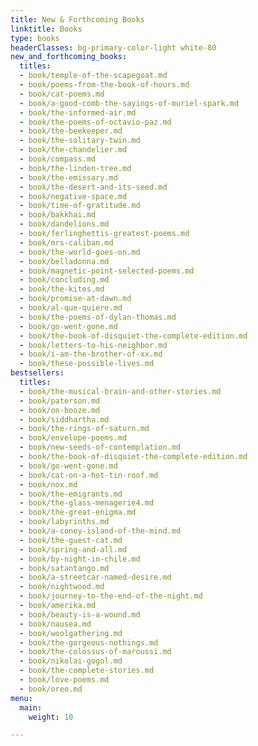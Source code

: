 ```yaml
---
title: New & Forthcoming Books
linktitle: Books
type: books
headerClasses: bg-primary-color-light white-80
new_and_forthcoming_books:
  titles:
  - book/temple-of-the-scapegoat.md
  - book/poems-from-the-book-of-hours.md
  - book/cat-poems.md
  - book/a-good-comb-the-sayings-of-muriel-spark.md
  - book/the-informed-air.md
  - book/the-poems-of-octavio-paz.md
  - book/the-beekeeper.md
  - book/the-solitary-twin.md
  - book/the-chandelier.md
  - book/compass.md
  - book/the-linden-tree.md
  - book/the-emissary.md
  - book/the-desert-and-its-seed.md
  - book/negative-space.md
  - book/time-of-gratitude.md
  - book/bakkhai.md
  - book/dandelions.md
  - book/ferlinghettis-greatest-poems.md
  - book/mrs-caliban.md
  - book/the-world-goes-on.md
  - book/belladonna.md
  - book/magnetic-point-selected-poems.md
  - book/concluding.md
  - book/the-kites.md
  - book/promise-at-dawn.md
  - book/al-que-quiere.md
  - book/the-poems-of-dylan-thomas.md
  - book/go-went-gone.md
  - book/the-book-of-disquiet-the-complete-edition.md
  - book/letters-to-his-neighbor.md
  - book/i-am-the-brother-of-xx.md
  - book/these-possible-lives.md
bestsellers:
  titles:
  - book/the-musical-brain-and-other-stories.md
  - book/paterson.md
  - book/on-booze.md
  - book/siddhartha.md
  - book/the-rings-of-saturn.md
  - book/envelope-poems.md
  - book/new-seeds-of-contemplation.md
  - book/the-book-of-disquiet-the-complete-edition.md
  - book/go-went-gone.md
  - book/cat-on-a-hot-tin-roof.md
  - book/nox.md
  - book/the-emigrants.md
  - book/the-glass-menagerie4.md
  - book/the-great-enigma.md
  - book/labyrinths.md
  - book/a-coney-island-of-the-mind.md
  - book/the-guest-cat.md
  - book/spring-and-all.md
  - book/by-night-in-chile.md
  - book/satantango.md
  - book/a-streetcar-named-desire.md
  - book/nightwood.md
  - book/journey-to-the-end-of-the-night.md
  - book/amerika.md
  - book/beauty-is-a-wound.md
  - book/nausea.md
  - book/woolgathering.md
  - book/the-gorgeous-nothings.md
  - book/the-colossus-of-maroussi.md
  - book/nikolai-gogol.md
  - book/the-complete-stories.md
  - book/love-poems.md
  - book/oreo.md
menu:
  main:
    weight: 10

---
```

